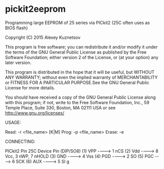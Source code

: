 # pickit2eeprom
Programming large EEPROM of 25 series via PICkit2
(25C often uses as BIOS flash)

Copyright (C) 2015 Alexey Kuznetsov

This program is free software; you can redistribute it and/or modify
it under the terms of the GNU General Public License as published by
the Free Software Foundation; either version 2 of the License, or
(at your option) any later version.

This program is distributed in the hope that it will be useful,
but WITHOUT ANY WARRANTY; without even the implied warranty of
MERCHANTABILITY or FITNESS FOR A PARTICULAR PURPOSE.See the
GNU General Public License for more details.

You should have received a copy of the GNU General Public License
along with this program; if not, write to the Free Software
Foundation, Inc., 59 Temple Place, Suite 330, Boston, MA 02111 USA
or see <http://www.gnu.org/licenses/>

 USAGE:

Read:	-r <file_name> <size>[K|M]
Prog:	-p <file_name>
Erase:	-e

 CONNECTING:
  
PICkit2 Pin   25C Device Pin (DIP/SO8)
(1) VPP ----> 1 nCS
(2) Vdd ----> 8 Vcc, 3 nWP, 7 nHOLD
(3) GND ----> 4 Vss
(4) PGD ----> 2 SO
(5) PGC ----> 6 SCK
(6) AUX ----> 5 SI
g
